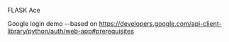 FLASK Ace

Google login demo
--based on 
https://developers.google.com/api-client-library/python/auth/web-app#prerequisites
